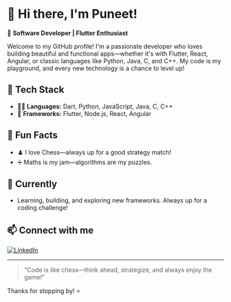 # 👋 Hi there, I'm Puneet!

🎯 **Software Developer | Flutter Enthusiast**

Welcome to my GitHub profile! I'm a passionate developer who loves building beautiful and functional apps—whether it's with Flutter, React, Angular, or classic languages like Python, Java, C, and C++. My code is my playground, and every new technology is a chance to level up!

## 🚀 Tech Stack

- 👨‍💻 **Languages:** Dart, Python, JavaScript, Java, C, C++
- 📱 **Frameworks:** Flutter, Node.js, React, Angular

## 🧠 Fun Facts

- ♟️ I love Chess—always up for a good strategy match!
- ➗ Maths is my jam—algorithms are my puzzles.

## 🌱 Currently

- Learning, building, and exploring new frameworks. Always up for a coding challenge!

## 📫 Connect with me

[![LinkedIn](https://img.shields.io/badge/LinkedIn-blue?style=flat&logo=linkedin)](https://www.linkedin.com/in/pushpender-singh-kumar-0377b01b1)

---

> “Code is like chess—think ahead, strategize, and always enjoy the game!”

Thanks for stopping by! ⭐️
